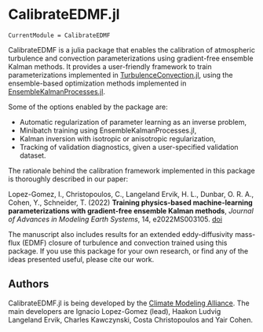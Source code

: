 # CalibrateEDMF.jl

```@meta
CurrentModule = CalibrateEDMF
```

CalibrateEDMF is a julia package that enables the calibration of atmospheric turbulence and convection parameterizations using gradient-free ensemble Kalman methods. It provides a user-friendly framework to train parameterizations implemented in [TurbulenceConvection.jl](https://github.com/CliMA/TurbulenceConvection.jl), using the ensemble-based optimization methods implemented in [EnsembleKalmanProcesses.jl](https://github.com/CliMA/EnsembleKalmanProcesses.jl).

Some of the options enabled by the package are:

- Automatic regularization of parameter learning as an inverse problem,
- Minibatch training using EnsembleKalmanProcesses.jl,
- Kalman inversion with isotropic or anisotropic regularization,
- Tracking of validation diagnostics, given a user-specified validation dataset.

The rationale behind the calibration framework implemented in this package is thoroughly described in our paper:

Lopez-Gomez, I., Christopoulos, C., Langeland Ervik, H. L., Dunbar, O. R. A., Cohen, Y., Schneider, T. (2022) **Training physics-based machine-learning parameterizations with gradient-free ensemble Kalman methods**, *Journal of Advances in Modeling Earth Systems*, 14, e2022MS003105. [doi](https://doi.org/10.1029/2022MS003105)

The manuscript also includes results for an extended eddy-diffusivity mass-flux (EDMF) closure of turbulence and convection trained using this package. If you use this package for your own research, or find any of the ideas presented useful, please cite our work.

## Authors

CalibrateEDMF.jl is being developed by the [Climate Modeling Alliance](https://clima.caltech.edu). The main developers are Ignacio Lopez-Gomez (lead), Haakon Ludvig Langeland Ervik, Charles Kawczynski, Costa Christopoulos and Yair Cohen.
